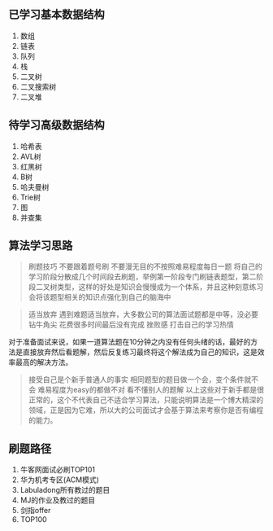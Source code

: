 ## 已学习基本数据结构
1. 数组
2. 链表
3. 队列
4. 栈
5. 二叉树
6. 二叉搜索树
7. 二叉堆

## 待学习高级数据结构
1. 哈希表
2. AVL树
3. 红黑树
4. B树
5. 哈夫曼树
6. Trie树 
7. 图
8. 并查集

## 算法学习思路
> 刷题技巧
不要跟着题号刷 
不要漫无目的不按照难易程度每日一题
将自己的学习阶段分散成几个时间段去刷题，举例第一阶段专门刷链表题型，第二阶段二叉树类型，这样的好处是知识会慢慢成为一个体系，并且这种刻意练习会将该题型相关的知识点强化到自己的脑海中

> 适当放弃
遇到难题适当放弃，大多数公司的算法面试题都是中等，没必要钻牛角尖
花费很多时间最后没有完成 挫败感 打击自己的学习热情

对于准备面试来说，如果一道算法题在10分钟之内没有任何头绪的话，最好的方法是直接放弃然后看题解，然后反复练习最终将这个解法成为自己的知识，这是效率最高的解决方法。

> 接受自己是个新手普通人的事实
相同题型的题目做一个会，变个条件就不会
难易程度为easy的都做不对
看不懂别人的题解
以上这些对于新手都是很正常的，这个不代表自己不适合学习算法，只能说明算法是一个博大精深的领域，正是因为它难，所以大的公司面试才会基于算法来考察你是否有编程的能力。

## 刷题路径
1. 牛客网面试必刷TOP101
2. 华为机考专区(ACM模式)
3. Labuladong所有教过的题目
4. MJ的作业及教过的题目
5. 剑指offer
6. TOP100
